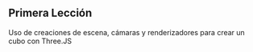 ## Primera Lección

Uso de creaciones de escena, cámaras y renderizadores para crear un cubo con Three.JS
